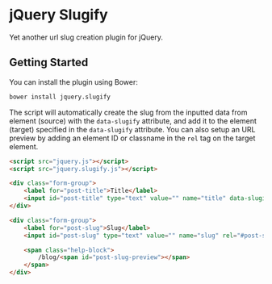 # jQuery Slugify

Yet another url slug creation plugin for jQuery.

## Getting Started

You can install the plugin using Bower:

```bash
bower install jquery.slugify
```

The script will automatically create the slug from the inputted data from element (source) with the `data-slugify` attribute, and add it to the element (target) specified in the `data-slugify` attribute. You can also setup an URL preview by adding an element ID or classname in the `rel` tag on the target element.

```html
<script src="jquery.js"></script>
<script src="jquery.slugify.js"></script>

<div class="form-group">
    <label for="post-title">Title</label>
    <input id="post-title" type="text" value="" name="title" data-slugify="#post-slug">
</div>

<div class="form-group">
    <label for="post-slug">Slug</label>
    <input id="post-slug" type="text" value="" name="slug" rel="#post-slug-preview">

    <span class="help-block">
        /blog/<span id="post-slug-preview"></span>
    </span>
</div>
```